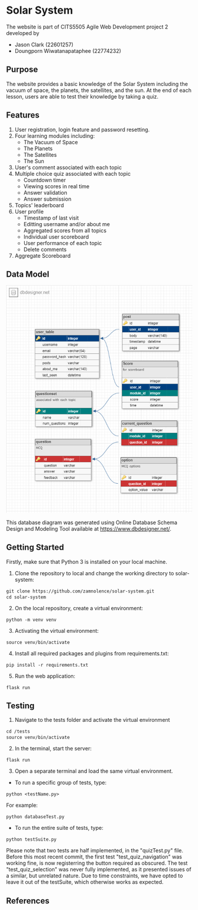 # Solar System

The website is part of CITS5505 Agile Web Development project 2 developed by
- Jason Clark (22601257)
- Doungporn Wiwatanapataphee (22774232)

## Purpose

The website provides a basic knowledge of the Solar System including the vacuum of space, the planets, the satellites, and the sun. At the end of each lesson, users are able to test their knowledge by taking a quiz.

## Features

1. User registration, login feature and password resetting.
2. Four learning modules including:
    - The Vacuum of Space
    - The Planets
    - The Satellites
    - The Sun
3. User's comment associated with each topic
4. Multiple choice quiz associated with each topic
    - Countdown timer
    - Viewing scores in real time
    - Answer validation
    - Answer submission
5. Topics' leaderboard
6. User profile
    - Timestamp of last visit
    - Editting username and/or about me
    - Aggregated scores from all topics
    - Individual user scoreboard
    - User performance of each topic
    - Delete comments
7. Aggregate Scoreboard

## Data Model

![screenshot](db_schema.png)


This database diagram was generated using Online Database Schema Design and Modeling Tool available at https://www.dbdesigner.net/.

## Getting Started

Firstly, make sure that Python 3 is installed on your local machine.

1. Clone the repository to local and change the working directory to solar-system:
```
git clone https://github.com/zamnolence/solar-system.git
cd solar-system
```

2. On the local repository, create a virtual environment:
```
python -m venv venv
```

3. Activating the virtual environment:
```
source venv/bin/activate
```

4. Install all required packages and plugins from requirements.txt:
```
pip install -r requirements.txt
```

5. Run the web application:
```
flask run
```


## Testing

1. Navigate to the tests folder and activate the virtual environment
```
cd /tests
source venv/bin/activate
```
2. In the terminal, start the server:
```
flask run
```
3. Open a separate terminal and load the same virtual environment.
- To run a specific group of tests, type:
```
python <testName.py>
```
For example:
```
python databaseTest.py
```
- To run the entire suite of tests, type:
```
python testSuite.py
```

Please note that two tests are half implemented, in the "quizTest.py" file.
Before this most recent commit, the first test "test_quiz_navigation" was
working fine, is now registerring the button required as obscured.
The test "test_quiz_selection" was never fully implemented, as it presented 
issues of a similar, but unrelated nature.
Due to time constraints, we have opted to leave it out of the testSuite, which 
otherwise works as expected.

## References